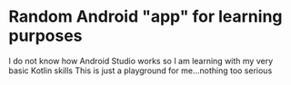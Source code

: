 # Random Android "app" for learning purposes

I do not know how Android Studio works so I am learning with my very basic Kotlin skills
This is just a playground for me...nothing too serious
